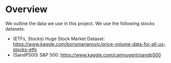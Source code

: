 # Overview
We outline the data we use in this project. We use the following stocks datasets:
- (ETFs, Stocks) Huge Stock Market Dataset: https://www.kaggle.com/borismarjanovic/price-volume-data-for-all-us-stocks-etfs
- (SandP500) S&P 500: https://www.kaggle.com/camnugent/sandp500
